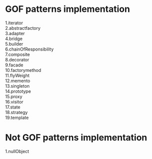 # GOF patterns implementation

1.iterator<br>
2.abstractfactory<br>
3.adapter<br>
4.bridge<br>
5.builder<br>
6.chainOfResponsibility<br>
7.composite<br>
8.decorator<br>
9.facade<br>
10.factorymethod<br>
11.flyWeight<br>
12.memento<br>
13.singleton<br>
14.prototype<br>
15.proxy<br>
16.visitor<br>
17.state<br>
18.strategy<br>
19.template<br>

# Not GOF patterns implementation

1.nullObject<br>
